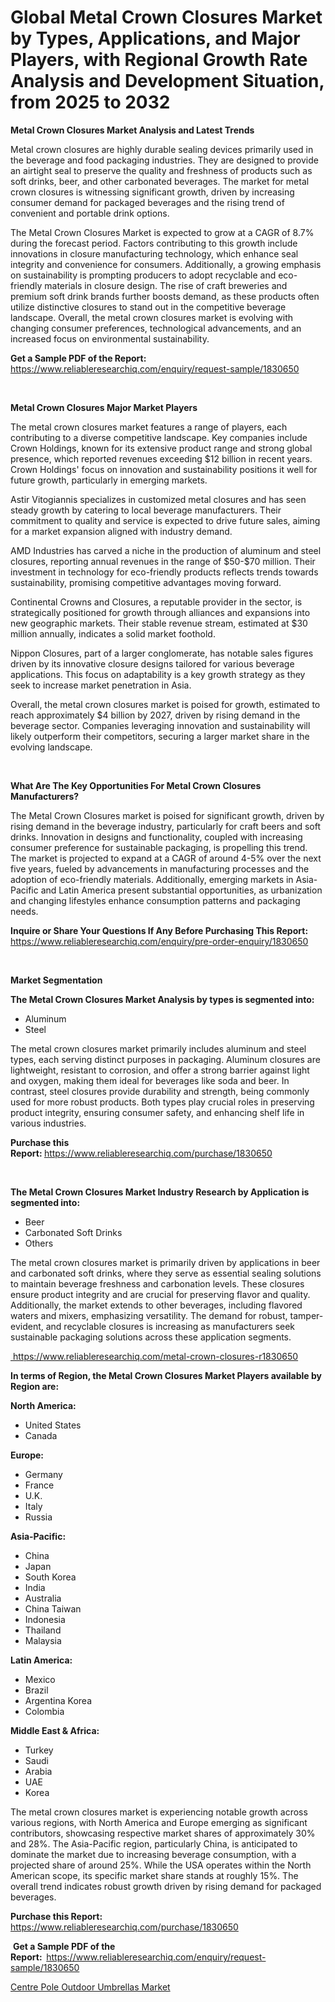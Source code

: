 <p><h1>Global Metal Crown Closures Market by Types, Applications, and Major Players, with Regional Growth Rate Analysis and Development Situation, from 2025 to 2032</h1></p><p><strong>Metal Crown Closures Market Analysis and Latest Trends</strong></p>
<p><p>Metal crown closures are highly durable sealing devices primarily used in the beverage and food packaging industries. They are designed to provide an airtight seal to preserve the quality and freshness of products such as soft drinks, beer, and other carbonated beverages. The market for metal crown closures is witnessing significant growth, driven by increasing consumer demand for packaged beverages and the rising trend of convenient and portable drink options.</p><p>The Metal Crown Closures Market is expected to grow at a CAGR of 8.7% during the forecast period. Factors contributing to this growth include innovations in closure manufacturing technology, which enhance seal integrity and convenience for consumers. Additionally, a growing emphasis on sustainability is prompting producers to adopt recyclable and eco-friendly materials in closure design. The rise of craft breweries and premium soft drink brands further boosts demand, as these products often utilize distinctive closures to stand out in the competitive beverage landscape. Overall, the metal crown closures market is evolving with changing consumer preferences, technological advancements, and an increased focus on environmental sustainability.</p></p>
<p><strong>Get a Sample PDF of the Report:&nbsp;</strong> <a href="https://www.reliableresearchiq.com/enquiry/request-sample/1830650?utm_campaign=2758&utm_medium=2&utm_source=Github&utm_content=ia&utm_term=05042025&utm_id=metal-crown-closures">https://www.reliableresearchiq.com/enquiry/request-sample/1830650</a></p>
<p>&nbsp;</p>
<p><strong>Metal Crown Closures Major Market Players</strong></p>
<p><p>The metal crown closures market features a range of players, each contributing to a diverse competitive landscape. Key companies include Crown Holdings, known for its extensive product range and strong global presence, which reported revenues exceeding $12 billion in recent years. Crown Holdings' focus on innovation and sustainability positions it well for future growth, particularly in emerging markets.</p><p>Astir Vitogiannis specializes in customized metal closures and has seen steady growth by catering to local beverage manufacturers. Their commitment to quality and service is expected to drive future sales, aiming for a market expansion aligned with industry demand.</p><p>AMD Industries has carved a niche in the production of aluminum and steel closures, reporting annual revenues in the range of $50-$70 million. Their investment in technology for eco-friendly products reflects trends towards sustainability, promising competitive advantages moving forward.</p><p>Continental Crowns and Closures, a reputable provider in the sector, is strategically positioned for growth through alliances and expansions into new geographic markets. Their stable revenue stream, estimated at $30 million annually, indicates a solid market foothold.</p><p>Nippon Closures, part of a larger conglomerate, has notable sales figures driven by its innovative closure designs tailored for various beverage applications. This focus on adaptability is a key growth strategy as they seek to increase market penetration in Asia.</p><p>Overall, the metal crown closures market is poised for growth, estimated to reach approximately $4 billion by 2027, driven by rising demand in the beverage sector. Companies leveraging innovation and sustainability will likely outperform their competitors, securing a larger market share in the evolving landscape.</p></p>
<p>&nbsp;</p>
<p><strong>What Are The Key Opportunities For Metal Crown Closures Manufacturers?</strong></p>
<p><p>The Metal Crown Closures market is poised for significant growth, driven by rising demand in the beverage industry, particularly for craft beers and soft drinks. Innovation in designs and functionality, coupled with increasing consumer preference for sustainable packaging, is propelling this trend. The market is projected to expand at a CAGR of around 4-5% over the next five years, fueled by advancements in manufacturing processes and the adoption of eco-friendly materials. Additionally, emerging markets in Asia-Pacific and Latin America present substantial opportunities, as urbanization and changing lifestyles enhance consumption patterns and packaging needs.</p></p>
<p><strong>Inquire or Share Your Questions If Any Before Purchasing This Report:</strong> <a href="https://www.reliableresearchiq.com/enquiry/pre-order-enquiry/1830650?utm_campaign=2758&utm_medium=2&utm_source=Github&utm_content=ia&utm_term=05042025&utm_id=metal-crown-closures">https://www.reliableresearchiq.com/enquiry/pre-order-enquiry/1830650</a></p>
<p>&nbsp;</p>
<p><strong>Market Segmentation</strong></p>
<p><strong>The Metal Crown Closures Market Analysis by types is segmented into:</strong></p>
<p><ul><li>Aluminum</li><li>Steel</li></ul></p>
<p><p>The metal crown closures market primarily includes aluminum and steel types, each serving distinct purposes in packaging. Aluminum closures are lightweight, resistant to corrosion, and offer a strong barrier against light and oxygen, making them ideal for beverages like soda and beer. In contrast, steel closures provide durability and strength, being commonly used for more robust products. Both types play crucial roles in preserving product integrity, ensuring consumer safety, and enhancing shelf life in various industries.</p></p>
<p><strong>Purchase this Report:&nbsp;</strong><a href="https://www.reliableresearchiq.com/purchase/1830650?utm_campaign=2758&utm_medium=2&utm_source=Github&utm_content=ia&utm_term=05042025&utm_id=metal-crown-closures">https://www.reliableresearchiq.com/purchase/1830650</a></p>
<p>&nbsp;</p>
<p><strong>The Metal Crown Closures Market Industry Research by Application is segmented into:</strong></p>
<p><ul><li>Beer</li><li>Carbonated Soft Drinks</li><li>Others</li></ul></p>
<p><p>The metal crown closures market is primarily driven by applications in beer and carbonated soft drinks, where they serve as essential sealing solutions to maintain beverage freshness and carbonation levels. These closures ensure product integrity and are crucial for preserving flavor and quality. Additionally, the market extends to other beverages, including flavored waters and mixers, emphasizing versatility. The demand for robust, tamper-evident, and recyclable closures is increasing as manufacturers seek sustainable packaging solutions across these application segments.</p></p>
<p><a href="https://www.reliableresearchiq.com/metal-crown-closures-r1830650?utm_campaign=2758&utm_medium=2&utm_source=Github&utm_content=ia&utm_term=05042025&utm_id=metal-crown-closures">&nbsp;https://www.reliableresearchiq.com/metal-crown-closures-r1830650</a></p>
<p><strong>In terms of Region, the Metal Crown Closures Market Players available by Region are:</strong></p>
<p>
    <p> <strong> North America: </strong>
        <ul>
            <li>United States</li>
            <li>Canada</li>
        </ul>
        </p> 
    <p> <strong> Europe: </strong>
        <ul>
            <li>Germany</li>
            <li>France</li>
            <li>U.K.</li>
            <li>Italy</li>
            <li>Russia</li>
        </ul>
        </p> 
    <p> <strong> Asia-Pacific: </strong>
        <ul>
            <li>China</li>
            <li>Japan</li>
            <li>South Korea</li>
            <li>India</li>
            <li>Australia</li>
            <li>China Taiwan</li>
            <li>Indonesia</li>
            <li>Thailand</li>
            <li>Malaysia</li>
        </ul>
        </p> 
    <p> <strong> Latin America: </strong>
        <ul>
            <li>Mexico</li>
            <li>Brazil</li>
            <li>Argentina Korea</li>
            <li>Colombia</li>
        </ul>
        </p> 
    <p> <strong> Middle East & Africa: </strong>
        <ul>
            <li>Turkey</li>
            <li>Saudi</li>
            <li>Arabia</li>
            <li>UAE</li>
            <li>Korea</li>
        </ul>
    </p>
    </p>
<p><p>The metal crown closures market is experiencing notable growth across various regions, with North America and Europe emerging as significant contributors, showcasing respective market shares of approximately 30% and 28%. The Asia-Pacific region, particularly China, is anticipated to dominate the market due to increasing beverage consumption, with a projected share of around 25%. While the USA operates within the North American scope, its specific market share stands at roughly 15%. The overall trend indicates robust growth driven by rising demand for packaged beverages.</p></p>
<p><strong>Purchase this Report: </strong><a href="https://www.reliableresearchiq.com/purchase/1830650?utm_campaign=2758&utm_medium=2&utm_source=Github&utm_content=ia&utm_term=05042025&utm_id=metal-crown-closures">https://www.reliableresearchiq.com/purchase/1830650</a></p>
<p>&nbsp;<strong>Get a Sample PDF of the Report:&nbsp;&nbsp;</strong><a href="https://www.reliableresearchiq.com/enquiry/request-sample/1830650?utm_campaign=2758&utm_medium=2&utm_source=Github&utm_content=ia&utm_term=05042025&utm_id=metal-crown-closures">https://www.reliableresearchiq.com/enquiry/request-sample/1830650</a></p>
<p><strong></strong></p>
<p><p><a href="https://github.com/iroldilom/Market-Research-Report-List-1/blob/main/centre-pole-outdoor-umbrellas-market.md?utm_campaign=2758&utm_medium=2&utm_source=Github&utm_content=ia&utm_term=05042025&utm_id=metal-crown-closures">Centre Pole Outdoor Umbrellas Market</a></p></p>